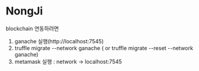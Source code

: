 # NongJi
blockchain 연동하려면
1. ganache 실행(http://localhost:7545)
2. truffle migrate --network ganache ( or truffle migrate --reset --network ganache)
3. metamask 실행 : network -> localhost:7545
